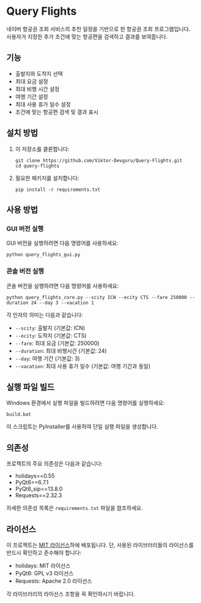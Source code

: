 # Query Flights

네이버 항공권 조회 서비스의 추천 일정을 기반으로 한 항공권 조회 프로그램입니다.  
사용자가 지정한 추가 조건에 맞는 항공편을 검색하고 결과를 보여줍니다.

## 기능

- 출발지와 도착지 선택
- 최대 요금 설정
- 최대 비행 시간 설정
- 여행 기간 설정
- 최대 사용 휴가 일수 설정
- 조건에 맞는 항공편 검색 및 결과 표시

## 설치 방법

1. 이 저장소를 클론합니다:
   ```
   git clone https://github.com/Viktor-Devguru/Query-Flights.git
   cd query-flights
   ```

2. 필요한 패키지를 설치합니다:
   ```
   pip install -r requirements.txt
   ```

## 사용 방법

### GUI 버전 실행

GUI 버전을 실행하려면 다음 명령어를 사용하세요:

```
python query_flights_gui.py
```

### 콘솔 버전 실행

콘솔 버전을 실행하려면 다음 명령어를 사용하세요:

```
python query_flights_core.py --scity ICN --ecity CTS --fare 250000 --duration 24 --day 3 --vacation 1
```

각 인자의 의미는 다음과 같습니다:
- `--scity`: 출발지 (기본값: ICN)
- `--ecity`: 도착지 (기본값: CTS)
- `--fare`: 최대 요금 (기본값: 250000)
- `--duration`: 최대 비행시간 (기본값: 24)
- `--day`: 여행 기간 (기본값: 3)
- `--vacation`: 최대 사용 휴가 일수 (기본값: 여행 기간과 동일)

## 실행 파일 빌드

Windows 환경에서 실행 파일을 빌드하려면 다음 명령어를 실행하세요:

```
build.bat
```

이 스크립트는 PyInstaller를 사용하여 단일 실행 파일을 생성합니다.

## 의존성

프로젝트의 주요 의존성은 다음과 같습니다:

- holidays==0.55
- PyQt6==6.7.1
- PyQt6_sip==13.8.0
- Requests==2.32.3

자세한 의존성 목록은 `requirements.txt` 파일을 참조하세요.

## 라이선스

이 프로젝트는 [MIT 라이선스](LICENSE)하에 배포됩니다. 단, 사용된 라이브러리들의 라이선스를 반드시 확인하고 준수해야 합니다:

- holidays: MIT 라이선스
- PyQt6: GPL v3 라이선스
- Requests: Apache 2.0 라이선스

각 라이브러리의 라이선스 조항을 꼭 확인하시기 바랍니다.
